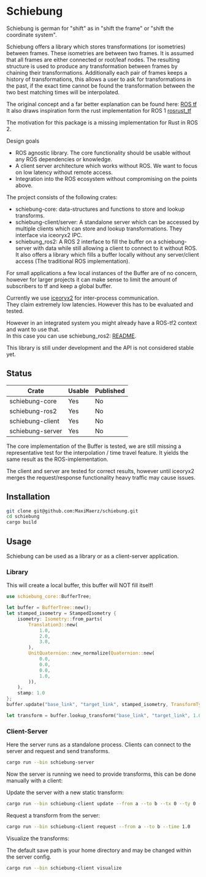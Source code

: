 # Schiebung

Schiebung is german for "shift" as in "shift the frame" or "shift the coordinate system".

Schiebung offers a library which stores transformations (or isometries) between frames. These isometries are between two frames. 
It is assumed that all frames are either connected or root/leaf nodes. The resulting structure is used to produce any transformation between frames by chaining their transformations. Additionally each pair of frames keeps a history of transformations, this allows a user to ask for transformations in the past, if the exact time cannot be found the transformation between the two best matching times will be interpolated.

The original concept and a far better explanation can be found here: [ROS tf](http://wiki.ros.org/tf)
It also draws inspiration form the rust implementation for ROS 1 [rosrust_tf](https://github.com/arjo129/rustros_tf)

The motivation for this package is a missing implementation for Rust in ROS 2. 

Design goals

* ROS agnostic library. The core functionality should be usable without any ROS dependencies or knowledge.
* A client server architecture which works without ROS. We want to focus on low latency without remote access.
* Integration into the ROS ecosystem without compromising on the points above.

The project consists of the following crates:

* schiebung-core: data-structures and functions to store and lookup transforms.
* schiebung-client/server: A standalone server which can be accessed by multiple clients which can store and lookup transformations. They interface via iceoryx2 IPC.
* schiebung_ros2: A ROS 2 interface to fill the buffer on a schiebung-server with data while still allowing a client to connect to it without ROS. It also offers a library which fills a buffer locally without any server/client access (The traditional ROS implementation).

For small applications a few local instances of the Buffer are of no concern, however for larger projects it can make sense to limit the amount of subscribers to tf and keep a global buffer.

Currently we use [iceoryx2](https://github.com/eclipse-iceoryx/iceoryx2) for inter-process communication.\
They claim extremely low latencies. However this has to be evaluated and tested.

However in an integrated system you might already have a ROS-tf2 context and want to use that.\
In this case you can use schiebung_ros2: [README](schiebung_ros2/README.md).

This library is still under development and the API is not considered stable yet.

## Status

| Crate          | Usable | Published |
|------------------|---------|-----------|
| schiebung-core     | Yes     | No        |
| schiebung-ros2      | Yes     | No        |
| schiebung-client    | Yes      | No        |
| schiebung-server    | Yes      | No        |

The core implementation of the Buffer is tested, we are still missing a representative test for the interpolation / time travel feature.
It yields the same result as the ROS-implementation.

The client and server are tested for correct results, however until iceoryx2 merges the request/response functionality heavy traffic may cause issues.

## Installation

```bash
git clone git@github.com:MaxiMaerz/schiebung.git
cd schiebung
cargo build
```

## Usage

Schiebung can be used as a library or as a client-server application.

### Library

This will create a local buffer, this buffer will NOT fill itself!

```rust
use schiebung_core::BufferTree;

let buffer = BufferTree::new();
let stamped_isometry = StampedIsometry {
    isometry: Isometry::from_parts(
        Translation3::new(
            1.0,
            2.0,
            3.0,
        ),
        UnitQuaternion::new_normalize(Quaternion::new(
            0.0,
            0.0,
            0.0,
            1.0,
        )),
    ),
    stamp: 1.0
};
buffer.update("base_link", "target_link", stamped_isometry, TransformType::Static);

let transform = buffer.lookup_transform("base_link", "target_link", 1.0);
```

### Client-Server

Here the server runs as a standalone process. Clients can connect to the server and request and send transforms.

```bash
cargo run --bin schiebung-server
```

Now the server is running we need to provide transforms, this can be done manually with a client:

Update the server with a new static transform:

```bash
cargo run --bin schiebung-client update --from a --to b --tx 0 --ty 0 --tz 0 --qx 0 --qy 0 --qz 0 --qw 1
```

Request a transform from the server:

```bash
cargo run --bin schiebung-client request --from a --to b --time 1.0
```

Visualize the transforms:

The default save path is your home directory and may be changed within the server config.

```bash
cargo run --bin schiebung-client visualize
```


